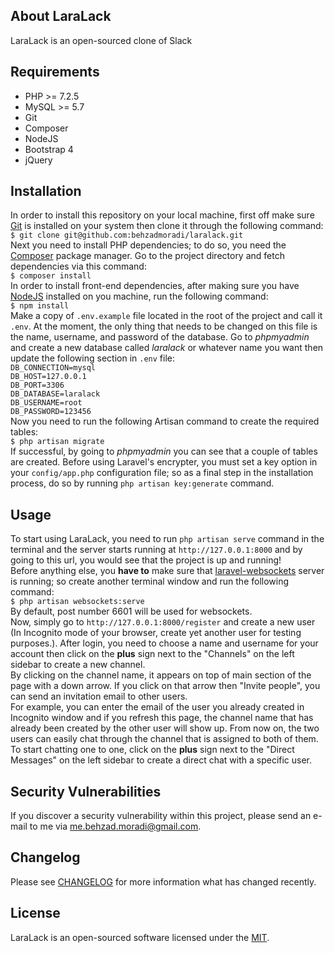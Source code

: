 ## About LaraLack
LaraLack is an open-sourced clone of Slack 

## Requirements
- PHP >= 7.2.5
- MySQL >= 5.7
- Git
- Composer
- NodeJS
- Bootstrap 4
- jQuery

## Installation
In order to install this repository on your local machine, first off make sure [Git](https://git-scm.com/downloads) is installed on your system then clone it through the following command:  
`$ git clone git@github.com:behzadmoradi/laralack.git`  
Next you need to install PHP dependencies; to do so, you need the [Composer](https://getcomposer.org/)  package manager. Go to the project directory and fetch dependencies via this command:  
`$ composer install`  
In order to install front-end dependencies, after making sure you have [NodeJS](https://nodejs.org/) installed on you machine, run the following command:  
`$ npm install`  
Make a copy of `.env.example` file located in the root of the project and call it `.env`. At the moment, the only thing that needs to be changed on this file is the name, username, and password of the database. Go to *phpmyadmin* and create a new database called *laralack* or whatever name you want then update the following section in `.env` file:  
`DB_CONNECTION=mysql`  
`DB_HOST=127.0.0.1`  
`DB_PORT=3306`  
`DB_DATABASE=laralack`  
`DB_USERNAME=root`  
`DB_PASSWORD=123456`  
Now you need to run the following Artisan command to create the required tables:  
`$ php artisan migrate`  
If successful, by going to *phpmyadmin* you can see that a couple of tables are created. Before using Laravel's encrypter, you must set a key option in your `config/app.php` configuration file; so as a final step in the installation process, do so by running `php artisan key:generate` command.

## Usage
To start using LaraLack, you need to run `php artisan serve` command in the terminal and the server starts running at `http://127.0.0.1:8000` and by going to this url, you would see that the project is up and running!  
Before anything else, you **have to** make sure that [laravel-websockets](https://github.com/beyondcode/laravel-websockets) server is running; so create another terminal window and run the following command:  
`$ php artisan websockets:serve`  
By default, post number 6601 will be used for websockets.  
Now, simply go to `http://127.0.0.1:8000/register` and create a new user (In Incognito mode of your browser, create yet another user for testing purposes.). 
After login, you need to choose a name and username for your account then click on the **plus** sign next to the "Channels" on the left sidebar to create a new channel.  
By clicking on the channel name, it appears on top of main section of the page with a down arrow. If you click on that arrow then "Invite people", you can send an invitation email to other users.  
For example, you can enter the email of the user you already created in Incognito window and if you refresh this page, the channel name that has already been created by the other user will show up. From now on, the two users can easily chat through the channel that is assigned to both of them.  
To start chatting one to one, click on the **plus** sign next to the "Direct Messages" on the left sidebar to create a direct chat with a specific user.

## Security Vulnerabilities
If you discover a security vulnerability within this project, please send an e-mail to me via [me.behzad.moradi@gmail.com](mailto:me.behzad.moradi@gmail.com).

## Changelog
Please see [CHANGELOG](https://github.com/behzadmoradi/laralack/blob/master/CHANGELOG) for more information what has changed recently.

## License
LaraLack is an open-sourced software licensed under the [MIT](https://opensource.org/licenses/MIT).